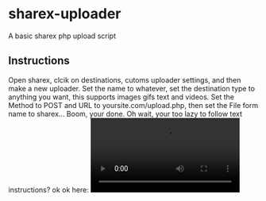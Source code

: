 # sharex-uploader
A basic sharex php upload script

## Instructions

Open sharex, clcik on destinations, cutoms uploader settings, and then make a new uploader. Set the name to whatever, set the destination type to anything you want, this supports images gifs text and videos. Set the Method to POST and URL to yoursite.com/upload.php, then set the File form name to sharex... Boom, your done. Oh wait, your too lazy to follow text instructions? ok ok here: ![lazyass](instructions.mp4)
